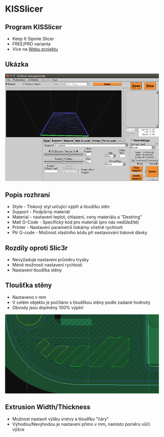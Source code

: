 KISSlicer
=========

Program KISSlicer
-----------------

-   Keep It Sipmle Slicer
-   FREE/PRO varianta
-   Více na [Webu projektu](http://kisslicer.com)

Ukázka
------

![](../images/kisslicer/screen_shot_2014-10-19_at_18.10.02.png)

Popis rozhraní
--------------

-   Style - Tiskový styl určující výplň a tloušťku stěn
-   Support - Podpůrný materiál
-   Material - nastavení teplot, chlazení, ceny materiálu a "Destring"
-   Matl G-Code - Specifický kód pro materiál (pro nás nedůležité)
-   Printer - Nastavení parametrů tiskárny včetně rychlostí
-   Ptr G-code - Možnost vlastního kódu při sestavování tiskové dávky

Rozdíly oproti Slic3r
---------------------

-   Nevyžaduje nastavení průměru trysky
-   Méně možností nastavení rychlosti
-   Nastavení tloušťka stěny

Tloušťka stěny
--------------

-   Nastaveno v mm
-   V celém objektu je počítáno s tloušťkou stěny podle zadané hodnoty
-   Obvody jsou doplněny 100% výplní

![](../images/kisslicer/screen_shot_2014-10-19_at_18.43.40.png)

Extrusion Width/Thickness
-------------------------

-   Možnost nastavit výšku vrstvy a tloušťku "čáry"
-   Výhodou/Nevýhodou je nastavení přímo v mm, namísto poměru vůči výšce
